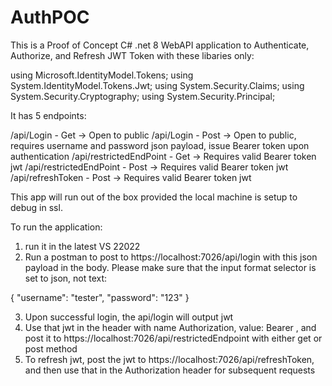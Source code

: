 # AuthPOC

This is a Proof of Concept C# .net 8 WebAPI application to Authenticate, Authorize, and Refresh JWT Token with these libaries only: 

using Microsoft.IdentityModel.Tokens;
using System.IdentityModel.Tokens.Jwt;
using System.Security.Claims;
using System.Security.Cryptography;
using System.Security.Principal;

It has 5 endpoints:

/api/Login - Get -> Open to public
/api/Login - Post -> Open to public, requires username and password json payload, issue Bearer token upon authentication
/api/restrictedEndPoint - Get -> Requires valid Bearer token jwt
/api/restrictedEndPoint - Post -> Requires valid Bearer token jwt
/api/refreshToken - Post ->  Requires valid Bearer token jwt

This app will run out of the box provided the local machine is setup to debug in ssl. 

To run the application:
1. run it in the latest VS 22022 
2. Run a postman to post to https://localhost:7026/api/login with this json payload in the body. Please make sure that the input format selector is set to json, not text:

{
  "username": "tester",
  "password": "123"
}

3. Upon successful login, the api/login will output jwt
4. Use that jwt in the header with name Authorization, value: Bearer <jwt>, and post it to https://localhost:7026/api/restrictedEndpoint with either get or post method
5. To refresh jwt, post the jwt to https://localhost:7026/api/refreshToken, and then use that in the Authorization header for subsequent requests

